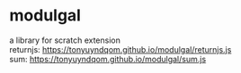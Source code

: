 # modulgal
a library for scratch extension  
returnjs: https://tonyuyndqom.github.io/modulgal/returnjs.js  
sum: https://tonyuyndqom.github.io/modulgal/sum.js  
